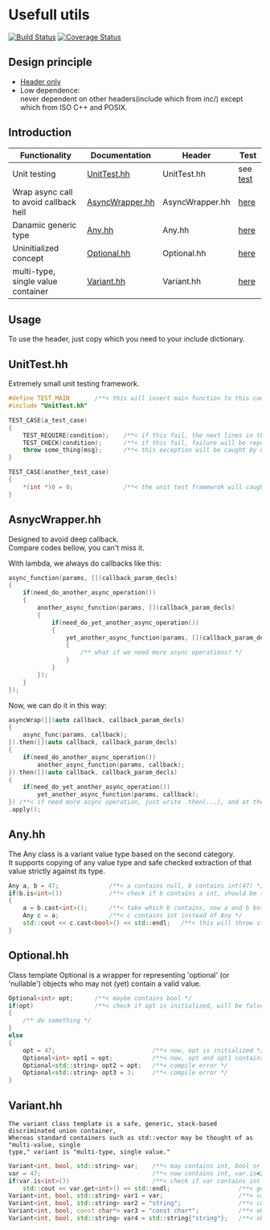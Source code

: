 Usefull utils
=============

[![Build Status](https://travis-ci.org/lucklove/ZBase.svg?branch=master)](https://travis-ci.org/lucklove/ZBase)
[![Coverage Status](https://coveralls.io/repos/lucklove/ZBase/badge.svg?branch=master&service=github)](https://coveralls.io/github/lucklove/ZBase?branch=master)

Design principle
----------------

- [Header only](https://github.com/lucklove/ZBase/tree/master/inc)
- Low dependence:  
    never dependent on other headers(include which from inc/) except which from ISO C++ and POSIX.

Introduction
------------

| Functionality | Documentation | Header    | Test  |
|---------------|---------------|-----------|-------|
| Unit testing  | [UnitTest.hh](#unittesthh) | UnitTest.hh | see [test](test) |
| Wrap async call to avoid callback hell | [AsyncWrapper.hh](#asyncwrapperhh) | AsyncWrapper.hh | [here](test/AsyncWrapper.cc) |
| Danamic generic type | [Any.hh](#anyhh) | Any.hh | [here](test/Any.cc) |
| Uninitialized concept | [Optional.hh](#optionalhh) | Optional.hh | [here](test/Optional.cc) |
| multi-type, single value container | [Variant.hh](#Varianthh) | Variant.hh | [here](test/Variant.cc) | 

Usage
-----

To use the header, just copy which you need to your include dictionary.

UnitTest.hh
-----------

Extremely small unit testing framework.    
```c++
#define TEST_MAIN       /**< this will insert main function to this compile unit atomaticly */
#include "UnitTest.hh"

TEST_CASE(a_test_case)
{
    TEST_REQUIRE(condition);    /**< if this fail, the next lines in this case will not be executed */
    TEST_CHECK(condition);      /**< if this fail, failure will be report, but test go on */
    throw some_thing{msg};      /**< this exception will be caught by unit testing framework and a failure will be report */   
}

TEST_CASE(another_test_case)
{
    *(int *)0 = 0;              /**< the unit test framewrok will caught SIGSEGV and terminate all tests */
}
```

AsnycWrapper.hh
---------------

Designed to avoid deep callback.  
Compare codes bellow, you can't miss it.   
  
With lambda, we always do callbacks like this:
```c++
async_function(params, [](callback_param_decls)
{
    if(need_do_another_async_operation())
    {
        another_async_function(params, [](callback_param_decls)
        {
            if(need_do_yet_another_async_operation())
            {
                yet_another_async_function(params, [](callback_param_decls)
                {
                    /** what if we need more async operations? */
                }   
            }
        });
    }
});
```
Now, we can do it in this way:
```c++
asyncWrap([](auto callback, callback_param_decls)
{
    async_func(params, callback);
}).then([](auto callback, callback_param_decls)
{
    if(need_do_another_async_operation())
        another_async_function(params, callback);
}).then([](auto callback, callback_param_decls)
{
    if(need_do_yet_another_async_operation())
        yet_another_async_function(params, callback);
}) /**< if need more async operation, just write .then(...), and at then end of the then list, we should: */
.apply();
```

Any.hh
------

The Any class is a variant value type based on the second category.   
It supports copying of any value type and safe checked extraction of that value strictly against its type.   
```c++
Any a, b = 47;              /**< a contains null, b contains int(47) */
if(b.is<int>())             /**< check if b contains a int, should be true */
{
    a = b.cast<int>();      /**< take which b contains, now a and b both contain int(47) */
    Any c = a;              /**< c contains int instead of Any */
    std::cout << c.cast<bool>() << std::endl;   /**< this will throw std::bad_cast */
}
```

Optional.hh
-----------

Class template Optional is a wrapper for representing 'optional' (or 'nullable') objects who may not (yet) contain a valid value.
```c++
Optional<int> opt;      /**< maybe contains bool */
if(opt)                 /**< check if opt is initialized, will be false */
{
    /** do something */
}
else
{
    opt = 47;                           /**< now, opt is initialized */
    Optional<int> opt1 = opt;           /**< now, opt and opt1 contains the same thing */
    Optional<std::string> opt2 = opt;   /**< compile error */
    Optional<std::string> opt3 = 3;     /**< compile error */
}

```

Variant.hh
----------

    The variant class template is a safe, generic, stack-based discriminated union container,    
    Whereas standard containers such as std::vector may be thought of as "multi-value, single     
    type," variant is "multi-type, single value."

```c++
Variant<int, bool, std::string> var;    /**< may contains int, bool or std::string */
var = 47;                               /**< now contains int, var.is<int>() will be true */
if(var.is<int>())                       /**< check if var contains int */
    std::cout << var.get<int>() << std::endl;                   /**< get int from variant */
Variant<int, bool, std::string> var1 = var;                     /**< var1 contains the same thing as var */
Variant<int, bool, std::string> var2 = "string";                /**< compile error */
Variant<int, bool, const char*> var3 = "const char*";           /**< ok */
Variant<int, bool, std::string> var4 = std::string{"string"};   /**< ok */
```
